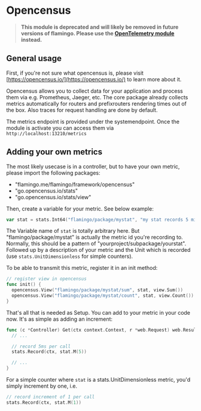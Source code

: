 # Opencensus

> **This module is deprecated and will likely be removed in future versions of flamingo. Please use the [OpenTelemetry module](https://github.com/i-love-flamingo/opentelemetry) instead.**

## General usage

First, if you're not sure what opencensus is, please visit [https://opencensus.io/](https://opencensus.io/) to learn more about it.

Opencensus allows you to collect data for your application and process them via e.g. Prometheus, Jaeger, etc.
The core package already collects metrics automatically for routers and prefixrouters rendering times out of the box.
Also traces for request handling are done by default.

The metrics endpoint is provided under the systemendpoint. Once the module is activate you can access them via `http://localhost:13210/metrics`
## Adding your own metrics

The most likely usecase is in a controller, but to have your own metric, please import the following packages:

* "flamingo.me/flamingo/framework/opencensus"
* "go.opencensus.io/stats"
* "go.opencensus.io/stats/view"

Then, create a variable for your metric. See below example:

```go
var stat = stats.Int64("flamingo/package/mystat", "my stat records 5 milliseconds per call", stats.UnitMilliseconds)
```

The Variable name of `stat` is totally arbitrary here. But "flamingo/package/mystat" is actually the metric id you're recording to. Normally, this should be a pattern of
"yourproject/subpackage/yourstat". Followed up by a description of your metric and the Unit which is recorded (use `stats.UnitDimensionless` for simple counters).

To be able to transmit this metric, register it in an init method:

```go
// register view in opencensus
func init() {
  opencensus.View("flamingo/package/mystat/sum", stat, view.Sum())
  opencensus.View("flamingo/package/mystat/count", stat, view.Count())
}
```

That's all that is needed as Setup. You can add to your metric in your code now. It's as simple as adding an increment:

```go
func (c *Controller) Get(ctx context.Context, r *web.Request) web.Result {
  // ...

  // record 5ms per call
  stats.Record(ctx, stat.M(5))

  // ...
}
```

For a simple counter where `stat` is a stats.UnitDimensionless metric, you'd simply increment by one, i.e. 

```go
// record increment of 1 per call
stats.Record(ctx, stat.M(1))
```
